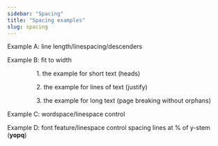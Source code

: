 ```yaml
---
sidebar: "Spacing"
title: "Spacing examples"
slug: spacing
---
```

Example A: line length/linespacing/descenders

Example B: fit to width

                 1. the example for short text (heads)

                 2. the example for lines of text (justify)

                 3. the example for long text (page breaking without orphans)

Example C: wordspace/linespace control

Example D: font feature/linespace control spacing lines at % of y-stem (<strong>yopq</strong>)
